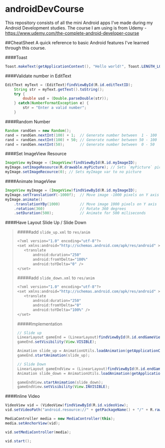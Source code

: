 # androidDevCourse

This repository consists of all the mini Android apps I've made during my Android Development studies. The course I am using is from Udemy - https://www.udemy.com/the-complete-android-developer-course

##CheatSheet
A quick reference to basic Android features I've learned through this course.

####Toast
```java
Toast.makeText(getApplicationContext(), "Hello world!", Toast.LENGTH_LONG).show();
```

####Validate number in EditText
```java
EditText myText = (EditText)findViewById(R.id.editTextID);
    String str = myText.getText().toString();
    try {
        double usd = (Double.parseDouble(str));
    } catch(NumberFormatException e) {
        str = "Enter a valid number";
    }
```

####Random Number
```java
Random randGen = new Random();
rand = randGen.nextInt(100) + 1;  // Generate number between  1 - 100
rand = randGen.nextInt(100) + 50; // Generate number between 50 - 100
rand = randGen.nextInt(50);       // Generate number between  0 - 50
```

####Set ImageView Resource
```java
ImageView myImage = (ImageView)findViewById(R.id.myImageID);
myImage.setImageResource(R.drawable.myPicture); // Sets `myPicture` picture to myImage var
myImage.setImageRecource(0); // Sets myImage var to no picture 
```

####Animate ImageView
```java
ImageView myImage = (ImageView)findViewById(R.id.myImageID);
myImage.setTranslationY(-1000f);  // Move image -1000 pixels on Y axis (off screen)
myImage.animate()
    .translationYBy(1000)         // Move image 1000 pixels on Y axis
    .rotation(360)                // Rotate 360 degrees
    .setDuration(500);            // Animate for 500 miliseconds
```

####Have Layout Slide Up / Slide Down
>#####add `slide_up.xml` to `res/anim`
>```java
><?xml version="1.0" encoding="utf-8"?>
><set xmlns:android="http://schemas.android.com/apk/res/android" >
>    <translate
>        android:duration="250"
>        android:fromYDelta="100%"
>        android:toYDelta="0" />
></set>
>```
>
>#####add `slide_down.xml` to `res/anim`
>```java
><?xml version="1.0" encoding="utf-8"?>
><set xmlns:android="http://schemas.android.com/apk/res/android" >
>    <translate
>        android:duration="250"
>        android:fromYDelta="0"
>        android:toYDelta="100%" />
></set>
>```
>
>#####Implementation
> ```java
>// Slide up
>LinearLayout gameEnd = (LinearLayout)findViewById(R.id.endGameView);
> gameEnd.setVisibility(View.VISIBLE);
>
>Animation slide_up = AnimationUtils.loadAnimation(getApplicationContext(), R.anim.slide_up);
>gameEnd.startAnimation(slide_up);
>
>// Slide Down
>LinearLayout gameEndView = (LinearLayout)findViewById(R.id.endGameView);
>Animation slide_down = AnimationUtils.loadAnimation(getApplicationContext(), R.anim.slide_down);
>
>gameEndView.startAnimation(slide_down);
>gameEndView.setVisibility(View.INVISIBLE);
>```

####Inline Video
```java
VideoView vid = (VideoView)findViewById(R.id.videoView);
vid.setVideoPath("android.resource://" + getPackageName() + "/" + R.raw.myVideo);

MediaController media = new MediaController(this);
media.setAnchorView(vid);

vid.setMediaController(media);

vid.start();
```
